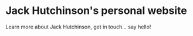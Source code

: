 # Jack Hutchinson's personal website

Learn more about Jack Hutchinson, get in touch... say hello!


